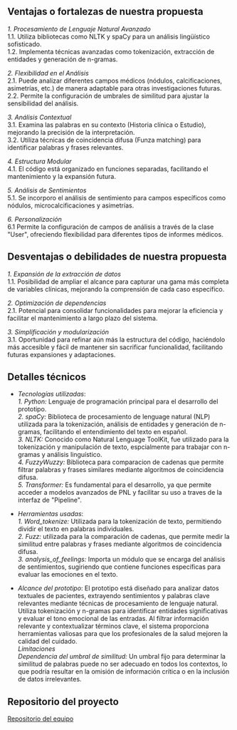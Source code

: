 ## Ventajas o fortalezas de nuestra propuesta

_1. Procesamiento de Lenguaje Natural Avanzado_ <br/>
1.1. Utiliza bibliotecas como NLTK y spaCy para un análisis lingüístico sofisticado.<br/>
1.2. Implementa técnicas avanzadas como tokenización, extracción de entidades y generación de n-gramas.<br/>

_2. Flexibilidad en el Análisis_<br/>
2.1. Puede analizar diferentes campos médicos (nódulos, calcificaciones, asimetrías, etc.) de manera adaptable para otras investigaciones futuras. <br/>
2.2. Permite la configuración de umbrales de similitud para ajustar la sensibilidad del análisis. <br/>

_3. Análisis Contextual_ <br/>
3.1. Examina las palabras en su contexto (Historia clínica o Estudio), mejorando la precisión de la interpretación. <br/>
3.2. Utiliza técnicas de coincidencia difusa (Funza matching) para identificar palabras y frases relevantes. <br/>

_4. Estructura Modular_<br/>
4.1. El código está organizado en funciones separadas, facilitando el mantenimiento y la expansión futura. <br/>

_5. Análisis de Sentimientos_<br/>
5.1. Se incorporo el análisis de sentimiento para campos específicos como nódulos, microcalcificaciones y asimetrías. <br/>

_6. Personalización_<br/>
6.1 Permite la configuración de campos de análisis a través de la clase "User", ofreciendo flexibilidad para diferentes tipos de informes médicos. <br/>

## Desventajas o debilidades de nuestra propuesta

_1. Expansión de la extracción de datos_<br/>
1.1. Posibilidad de ampliar el alcance para capturar una gama más completa de variables clínicas, mejorando la comprensión de cada caso específico. <br/>

_2. Optimización de dependencias_<br/>
2.1. Potencial para consolidar funcionalidades para mejorar la eficiencia y facilitar el mantenimiento a largo plazo del sistema.<br/>

_3. Simplificación y modularización_<br/>
3.1. Oportunidad para refinar aún más la estructura del código, haciéndolo más accesible y fácil de mantener sin sacrificar funcionalidad, facilitando futuras expansiones y adaptaciones. <br/>

## Detalles técnicos

- _Tecnologías utilizadas_:<br/>
  _1. Python:_ Lenguaje de programación principal para el desarrollo del prototipo.<br/>
  _2. spaCy:_ Biblioteca de procesamiento de lenguage natural (NLP) utilizada para la tokenización, análisis de entidades y generación de n-gramas, facilitando el entendimiento del texto en español. <br/>
  _3. NLTK:_ Conocido como Natural Lenguage ToolKit, fue utilizado para la tokenización y manipulación de texto, espcialmente para trabajar con n-gramas y análisis linguístico. <br/>
  _4. FuzzyWuzzy:_ Biblioteca para comparacion de cadenas que permite filtrar palabras y frases similares mediante algoritmos de coincidencia difusa.<br/>
  _5. Transformer:_ Es fundamental para el desarrollo, ya que permite acceder a modelos avanzados de PNL y facilitar su uso a traves de la interfaz de "Pipeline".<br/>

- _Herramientas usadas_:<br/>
  _1. Word_tokenize:_ Utilizada para la tokenización de texto, permitiendo dividir el texto en palabras individuales.<br/>
  _2. Fuzz:_ utilizada para la comparación de cadenas, que permite medir la similitud entre palabras y frases mediante algoritmos de coincidencia difusa.<br/>
  _3. analysis_of_feelings:_ Importa un módulo que se encarga del análisis de sentimientos, sugiriendo que contiene funciones específicas para evaluar las emociones en el texto.<br/>

- _Alcance del prototipo_: El prototipo está diseñado para analizar datos textuales de pacientes, extrayendo sentimientos y palabras clave relevantes mediante técnicas de procesamiento de lenguaje natural. Utiliza tokenización y n-gramas para identificar entidades significativas y evaluar el tono emocional de las entradas. Al filtrar información relevante y contextualizar términos clave, el sistema proporciona herramientas valiosas para que los profesionales de la salud mejoren la calidad del cuidado.<br/>
  _Limitaciones_<br/>
  _Dependencia del umbral de similitud:_ Un umbral fijo para determinar la similitud de palabras puede no ser adecuado en todos los contextos, lo que podría resultar en la omisión de información crítica o en la inclusión de datos irrelevantes.<br/>

## Repositorio del proyecto

[Repositorio del equipo](URL)
